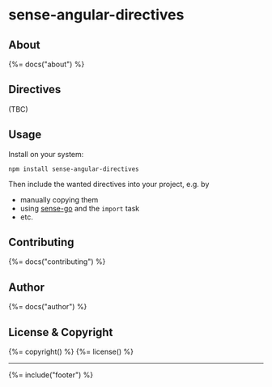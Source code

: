 # sense-angular-directives

## About
{%= docs("about") %}

## Directives
(TBC)

## Usage
Install on your system:

`npm install sense-angular-directives`

Then include the wanted directives into your project, e.g. by
* manually copying them
* using [sense-go](https://github.com/stefanwalther/sense-go.git) and the `import` task
* etc.

## Contributing
{%= docs("contributing") %}

## Author
{%= docs("author") %}

## License & Copyright
{%= copyright() %}
{%= license() %}

***

{%= include("footer") %}
